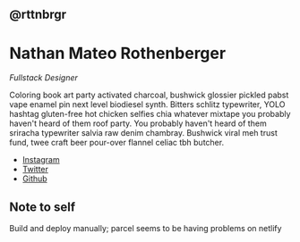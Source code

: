 ## @rttnbrgr

# Nathan Mateo Rothenberger

_Fullstack Designer_

Coloring book art party activated charcoal, bushwick glossier pickled pabst vape enamel pin next level biodiesel synth. Bitters schlitz typewriter, YOLO hashtag gluten-free hot chicken selfies chia whatever mixtape you probably haven't heard of them roof party. You probably haven't heard of them sriracha typewriter salvia raw denim chambray. Bushwick viral meh trust fund, twee craft beer pour-over flannel celiac tbh butcher.

- [Instagram](http://instagram.com/rttnbrgr)
- [Twitter](http://twitter.com/rttnbrgr)
- [Github](http://github.com/rttnbrgr)

## Note to self

Build and deploy manually; parcel seems to be having problems on netlify

